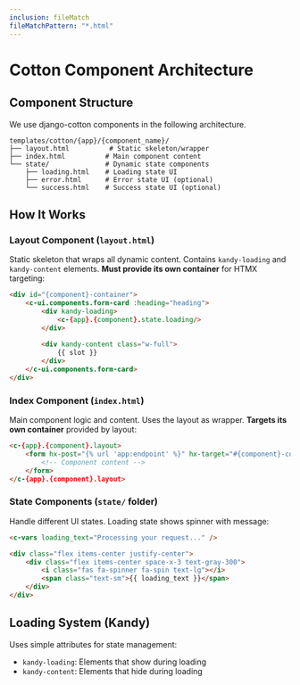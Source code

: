 ```yaml
---
inclusion: fileMatch
fileMatchPattern: "*.html"
---
```


# Cotton Component Architecture

## Component Structure

We use django-cotton components in the following architecture.

```
templates/cotton/{app}/{component_name}/
├── layout.html          # Static skeleton/wrapper
├── index.html          # Main component content
└── state/              # Dynamic state components
    ├── loading.html    # Loading state UI
    ├── error.html      # Error state UI (optional)
    └── success.html    # Success state UI (optional)
```

## How It Works

### Layout Component (`layout.html`)
Static skeleton that wraps all dynamic content. Contains `kandy-loading` and `kandy-content` elements. **Must provide its own container** for HTMX targeting:

```html
<div id="{component}-container">
    <c-ui.components.form-card :heading="heading">
        <div kandy-loading>
            <c-{app}.{component}.state.loading/>
        </div>
        
        <div kandy-content class="w-full">
            {{ slot }}
        </div>
    </c-ui.components.form-card>
</div>
```

### Index Component (`index.html`)
Main component logic and content. Uses the layout as wrapper. **Targets its own container** provided by layout:

```html
<c-{app}.{component}.layout>
    <form hx-post="{% url 'app:endpoint' %}" hx-target="#{component}-container">
        <!-- Component content -->
    </form>
</c-{app}.{component}.layout>
```

### State Components (`state/` folder)
Handle different UI states. Loading state shows spinner with message:

```html
<c-vars loading_text="Processing your request..." />

<div class="flex items-center justify-center">
    <div class="flex items-center space-x-3 text-gray-300">
        <i class="fas fa-spinner fa-spin text-lg"></i>
        <span class="text-sm">{{ loading_text }}</span>
    </div>
</div>
```

## Loading System (Kandy)

Uses simple attributes for state management:
- `kandy-loading`: Elements that show during loading
- `kandy-content`: Elements that hide during loading